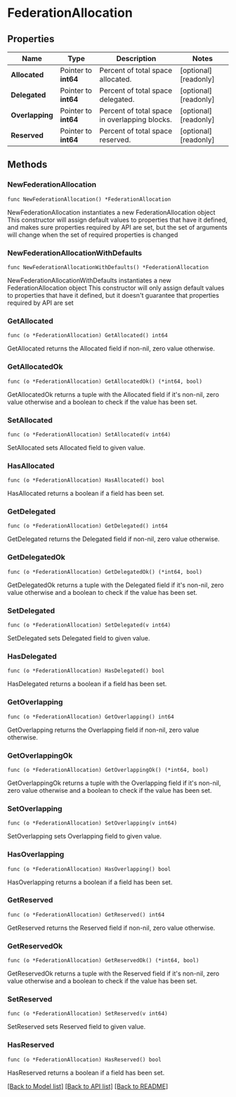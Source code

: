 # FederationAllocation

## Properties

Name | Type | Description | Notes
------------ | ------------- | ------------- | -------------
**Allocated** | Pointer to **int64** | Percent of total space allocated. | [optional] [readonly] 
**Delegated** | Pointer to **int64** | Percent of total space delegated. | [optional] [readonly] 
**Overlapping** | Pointer to **int64** | Percent of total space in overlapping blocks. | [optional] [readonly] 
**Reserved** | Pointer to **int64** | Percent of total space reserved. | [optional] [readonly] 

## Methods

### NewFederationAllocation

`func NewFederationAllocation() *FederationAllocation`

NewFederationAllocation instantiates a new FederationAllocation object
This constructor will assign default values to properties that have it defined,
and makes sure properties required by API are set, but the set of arguments
will change when the set of required properties is changed

### NewFederationAllocationWithDefaults

`func NewFederationAllocationWithDefaults() *FederationAllocation`

NewFederationAllocationWithDefaults instantiates a new FederationAllocation object
This constructor will only assign default values to properties that have it defined,
but it doesn't guarantee that properties required by API are set

### GetAllocated

`func (o *FederationAllocation) GetAllocated() int64`

GetAllocated returns the Allocated field if non-nil, zero value otherwise.

### GetAllocatedOk

`func (o *FederationAllocation) GetAllocatedOk() (*int64, bool)`

GetAllocatedOk returns a tuple with the Allocated field if it's non-nil, zero value otherwise
and a boolean to check if the value has been set.

### SetAllocated

`func (o *FederationAllocation) SetAllocated(v int64)`

SetAllocated sets Allocated field to given value.

### HasAllocated

`func (o *FederationAllocation) HasAllocated() bool`

HasAllocated returns a boolean if a field has been set.

### GetDelegated

`func (o *FederationAllocation) GetDelegated() int64`

GetDelegated returns the Delegated field if non-nil, zero value otherwise.

### GetDelegatedOk

`func (o *FederationAllocation) GetDelegatedOk() (*int64, bool)`

GetDelegatedOk returns a tuple with the Delegated field if it's non-nil, zero value otherwise
and a boolean to check if the value has been set.

### SetDelegated

`func (o *FederationAllocation) SetDelegated(v int64)`

SetDelegated sets Delegated field to given value.

### HasDelegated

`func (o *FederationAllocation) HasDelegated() bool`

HasDelegated returns a boolean if a field has been set.

### GetOverlapping

`func (o *FederationAllocation) GetOverlapping() int64`

GetOverlapping returns the Overlapping field if non-nil, zero value otherwise.

### GetOverlappingOk

`func (o *FederationAllocation) GetOverlappingOk() (*int64, bool)`

GetOverlappingOk returns a tuple with the Overlapping field if it's non-nil, zero value otherwise
and a boolean to check if the value has been set.

### SetOverlapping

`func (o *FederationAllocation) SetOverlapping(v int64)`

SetOverlapping sets Overlapping field to given value.

### HasOverlapping

`func (o *FederationAllocation) HasOverlapping() bool`

HasOverlapping returns a boolean if a field has been set.

### GetReserved

`func (o *FederationAllocation) GetReserved() int64`

GetReserved returns the Reserved field if non-nil, zero value otherwise.

### GetReservedOk

`func (o *FederationAllocation) GetReservedOk() (*int64, bool)`

GetReservedOk returns a tuple with the Reserved field if it's non-nil, zero value otherwise
and a boolean to check if the value has been set.

### SetReserved

`func (o *FederationAllocation) SetReserved(v int64)`

SetReserved sets Reserved field to given value.

### HasReserved

`func (o *FederationAllocation) HasReserved() bool`

HasReserved returns a boolean if a field has been set.


[[Back to Model list]](../README.md#documentation-for-models) [[Back to API list]](../README.md#documentation-for-api-endpoints) [[Back to README]](../README.md)


